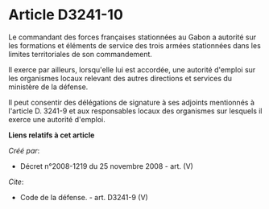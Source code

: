 # Article D3241-10

Le commandant des forces françaises stationnées au Gabon a autorité sur les formations et éléments de service des trois
armées stationnées dans les limites territoriales de son commandement. 

Il exerce par ailleurs, lorsqu'elle lui est accordée, une autorité d'emploi sur les organismes locaux relevant des autres
directions et services du ministère de la défense. 

Il peut consentir des délégations de signature à ses adjoints mentionnés à l'article D. 3241-9 et aux responsables locaux des
organismes sur lesquels il exerce une autorité d'emploi.

**Liens relatifs à cet article**

_Créé par_:

  - Décret n°2008-1219 du 25 novembre 2008 - art. (V)

_Cite_:

  - Code de la défense. - art. D3241-9 (V)
